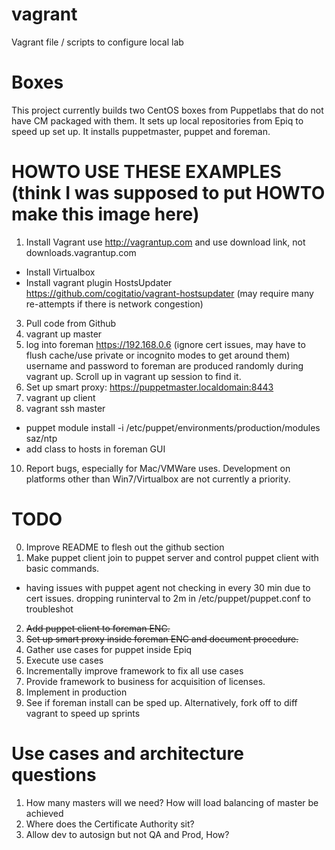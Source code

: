 vagrant
=======

Vagrant file / scripts to configure local lab


Boxes
=======

This project currently builds two CentOS boxes from Puppetlabs that do not have CM packaged with them.  It sets up local repositories from Epiq to speed up set up.  It installs puppetmaster, puppet and foreman.  


HOWTO USE THESE EXAMPLES (think I was supposed to put HOWTO make this image here)
======

1.  Install Vagrant  use http://vagrantup.com and use download link, not downloads.vagrantup.com 
-   Install Virtualbox
-   Install vagrant plugin HostsUpdater https://github.com/cogitatio/vagrant-hostsupdater (may require many re-attempts if there is network congestion) 
3.  Pull code from Github
4.  vagrant up master
6.  log into foreman https://192.168.0.6 (ignore cert issues, may have to flush cache/use private or incognito modes to get around them)
    username and password to foreman are produced randomly during vagrant up.  Scroll up in vagrant up session to find it.
7.  Set up smart proxy: https://puppetmaster.localdomain:8443
8.  vagrant up client
9.  vagrant ssh master
 - puppet module install -i /etc/puppet/environments/production/modules saz/ntp
 - add class to hosts in foreman GUI
10.  Report bugs, especially for Mac/VMWare uses.  Development on platforms other than Win7/Virtualbox are not currently a priority.


TODO
======

0.  Improve README to flesh out the github section
1.  Make puppet client join to puppet server and control puppet client with basic commands.
 - having issues with puppet agent not checking in every 30 min due to cert issues.  dropping runinterval to 2m in /etc/puppet/puppet.conf to troubleshot
2.  ~~Add puppet client to foreman ENC.~~ 
3.  ~~Set up smart proxy inside foreman ENC and document procedure.~~
4.  Gather use cases for puppet inside Epiq
5.  Execute use cases
6.  Incrementally improve framework to fix all use cases
7.  Provide framework to business for acquisition of licenses.
8.  Implement in production
9.  See if foreman install can be sped up.  Alternatively, fork off to diff vagrant to speed up sprints


Use cases and architecture questions
======
1.  How many masters will we need?  How will load balancing of master be achieved
2.  Where does the Certificate Authority sit?
3.  Allow dev to autosign but not QA and Prod, How?
